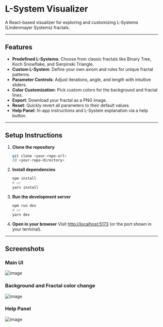 # L-System Visualizer

A React-based visualizer for exploring and customizing L-Systems (Lindenmayer Systems) fractals.

---

## Features

- **Predefined L-Systems**: Choose from classic fractals like Binary Tree, Koch Snowflake, and Sierpinski Triangle.
- **Custom L-System**: Define your own axiom and rules for unique fractal patterns.
- **Parameter Controls**: Adjust iterations, angle, and length with intuitive sliders.
- **Color Customization**: Pick custom colors for the background and fractal lines.
- **Export**: Download your fractal as a PNG image.
- **Reset**: Quickly revert all parameters to their default values.
- **Help Panel**: In-app instructions and L-System explanation via a help button.

---

## Setup Instructions

1. **Clone the repository**
   ```bash
   git clone <your-repo-url>
   cd <your-repo-directory>
   ```

2. **Install dependencies**
   ```bash
   npm install
   # or
   yarn install
   ```

3. **Run the development server**
   ```bash
   npm run dev
   # or
   yarn dev
   ```

4. **Open in your browser**
   Visit [http://localhost:5173](http://localhost:5173) (or the port shown in your terminal).

---

## Screenshots

### Main UI
![image](https://github.com/user-attachments/assets/0be383bf-7ca2-4464-8f9c-686654d2592a)


### Background and Fractal color change
![image](https://github.com/user-attachments/assets/decbba7c-d0eb-491e-b655-93ae26111058)


### Help Panel
![image](https://github.com/user-attachments/assets/be52175e-4047-44b0-a9d3-49e6c396cdea)
